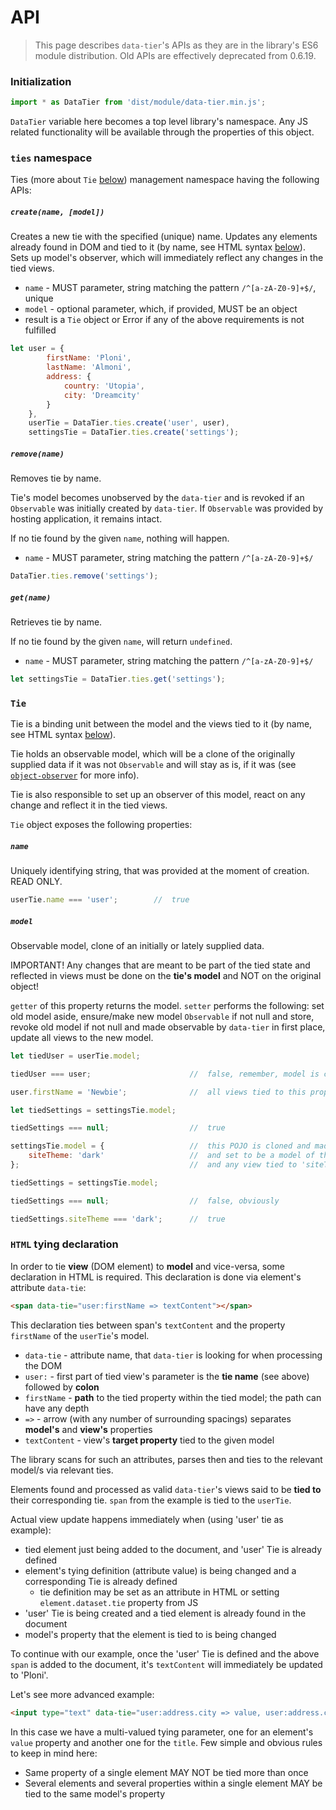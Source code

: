 # API

> This page describes `data-tier`'s APIs as they are in the library's ES6 module distribution.
Old APIs are effectively deprecated from 0.6.19.

### Initialization
```javascript
import * as DataTier from 'dist/module/data-tier.min.js';
```
`DataTier` variable here becomes a top level library's namespace.
Any JS related functionality will be available through the properties of this object.

### `ties` namespace
Ties (more about `Tie` [below](#tie)) management namespace having the following APIs:
##### `create(name, [model])`
Creates a new tie with the specified (unique) name.
Updates any elements already found in DOM and tied to it (by name, see HTML syntax [below](#html-tying-declaration)).
Sets up model's observer, which will immediately reflect any changes in the tied views.

* `name` - MUST parameter, string matching the pattern `/^[a-zA-Z0-9]+$/`, unique
* `model` - optional parameter, which, if provided, MUST be an object
* result is a `Tie` object or Error if any of the above requirements is not fulfilled

```javascript
let user = {
        firstName: 'Ploni',
        lastName: 'Almoni',
        address: {
            country: 'Utopia',
            city: 'Dreamcity'
        }
    },
    userTie = DataTier.ties.create('user', user),
    settingsTie = DataTier.ties.create('settings');
```
##### `remove(name)`
Removes tie by name.

Tie's model becomes unobserved by the `data-tier` and is revoked if an `Observable` was initially created by `data-tier`.
If `Observable` was provided by hosting application, it remains intact.

If no tie found by the given `name`, nothing will happen.

* `name` - MUST parameter, string matching the pattern `/^[a-zA-Z0-9]+$/`

```javascript
DataTier.ties.remove('settings');
```

##### `get(name)`
Retrieves tie by name.

If no tie found by the given `name`, will return `undefined`.

* `name` - MUST parameter, string matching the pattern `/^[a-zA-Z0-9]+$/`

```javascript
let settingsTie = DataTier.ties.get('settings');
```

### `Tie`
Tie is a binding unit between the model and the views tied to it (by name, see HTML syntax [below](#html-tying-declaration)).

Tie holds an observable model, which will be a clone of the originally supplied data if it was not `Observable` and will stay as is, if it was (see [`object-observer`](https://github.com/gullerya/object-observer) for more info).

Tie is also responsible to set up an observer of this model, react on any change and reflect it in the tied views.

`Tie` object exposes the following properties:

##### `name`
Uniquely identifying string, that was provided at the moment of creation. READ ONLY.

```javascript
userTie.name === 'user';        //  true
```

##### `model`
Observable model, clone of an initially or lately supplied data.

IMPORTANT! Any changes that are meant to be part of the tied state and reflected in views must be done on the **tie's model** and NOT on the original object!

`getter` of this property returns the model.
`setter` performs the following: set old model aside, ensure/make new model `Observable` if not null and store, revoke old model if not null and made observable by `data-tier` in first place, update all views to the new model.

```javascript
let tiedUser = userTie.model;

tiedUser === user;                      //  false, remember, model is cloned for observation

user.firstName = 'Newbie';              //  all views tied to this property are getting updated

let tiedSettings = settingsTie.model;

tiedSettings === null;                  //  true

settingsTie.model = {                   //  this POJO is cloned and made into Observable
    siteTheme: 'dark'                   //  and set to be a model of the settingsTie
};                                      //  and any view tied to 'siteTheme' is getting updated

tiedSettings = settingsTie.model;

tiedSettings === null;                  //  false, obviously

tiedSettings.siteTheme === 'dark';      //  true
```

### `HTML` tying declaration
In order to tie **view** (DOM element) to **model** and vice-versa, some declaration in HTML is required.
This declaration is done via element's attribute `data-tie`:

```html
<span data-tie="user:firstName => textContent"></span>
```

This declaration ties between span's `textContent` and the property `firstName` of the `userTie`'s model.
* `data-tie` - attribute name, that `data-tier` is looking for when processing the DOM
* `user:` - first part of tied view's parameter is the **tie name** (see above) followed by **colon**
* `firstName` - **path** to the tied property within the tied model; the path can have any depth
* `=>` - arrow (with any number of surrounding spacings) separates **model's** and **view's** properties
* `textContent` - view's **target property** tied to the given model

The library scans for such an attributes, parses then and ties to the relevant model/s via relevant ties.

Elements found and processed as valid `data-tier`'s views said to be **tied to** their corresponding tie.
`span` from the example is tied to the `userTie`.

Actual view update happens immediately when (using 'user' tie as example):
* tied element just being added to the document, and 'user' Tie is already defined
* element's tying definition (attribute value) is being changed and a corresponding Tie is already defined
  * tie definition may be set as an attribute in HTML or setting `element.dataset.tie` property from JS
* 'user' Tie is being created and a tied element is already found in the document
* model's property that the element is tied to is being changed

To continue with our example, once the 'user' Tie is defined and the above `span` is added to the document, it's `textContent` will immediately be updated to 'Ploni'.

Let's see more advanced example:

```html
<input type="text" data-tie="user:address.city => value, user:address.country => title">
```

In this case we have a multi-valued tying parameter, one for an element's `value` property and another one for the `title`.
Few simple and obvious rules to keep in mind here:

* Same property of a single element MAY NOT be tied more than once
* Several elements and several properties within a single element MAY be tied to the same model's property

